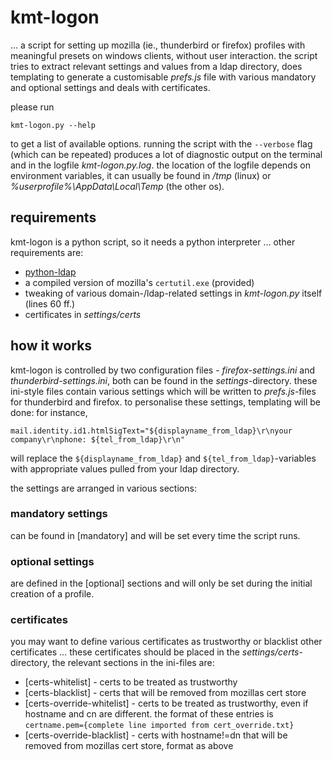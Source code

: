 # kmt-logon
… a script for setting up mozilla (ie., thunderbird or firefox) profiles with meaningful presets on windows clients, without user interaction. the script tries to extract relevant settings and values from a ldap directory, does templating to generate a customisable *prefs.js* file with various mandatory and optional settings and deals with certificates.

please run
```
kmt-logon.py --help
```
to get a list of available options. running the script with the `--verbose` flag (which can be repeated) produces a lot of diagnostic output on the terminal and in the logfile *kmt-logon.py.log*. the location of the logfile depends on environment variables, it can usually be found in */tmp* (linux) or *%userprofile%\AppData\Local\Temp* (the other os).

## requirements
kmt-logon is a python script, so it needs a python interpreter … other requirements are:
* [python-ldap](https://pypi.python.org/pypi/python-ldap)
* a compiled version of mozilla's `certutil.exe` (provided)
* tweaking of various domain-/ldap-related settings in *kmt-logon.py* itself (lines 60 ff.)
* certificates in *settings/certs*

## how it works
kmt-logon is controlled by two configuration files - *firefox-settings.ini* and *thunderbird-settings.ini*, both can be found in the *settings*-directory. these ini-style files contain various settings which will be written to *prefs.js*-files for thunderbird and firefox. to personalise these settings, templating will be done: for instance,
```
mail.identity.id1.htmlSigText="${displayname_from_ldap}\r\nyour company\r\nphone: ${tel_from_ldap}\r\n"
```
will replace the `${displayname_from_ldap}` and `${tel_from_ldap}`-variables with appropriate values pulled from your ldap directory.

the settings are arranged in various sections:
### mandatory settings
can be found in [mandatory] and will be set every time the script runs.
### optional settings
are defined in the [optional] sections and will only be set during the initial creation of a profile.
### certificates
you may want to define various certificates as trustworthy or blacklist other certificates … these certificates should be placed in the *settings/certs*-directory, the relevant sections in the ini-files are:
* [certs-whitelist] - certs to be treated as trustworthy
* [certs-blacklist] - certs that will be removed from mozillas cert store
* [certs-override-whitelist] - certs to be treated as trustworthy, even if hostname and cn are different. the format of these entries is `certname.pem={complete line imported from cert_override.txt}`
* [certs-override-blacklist] - certs with hostname!=dn that will be removed from mozillas cert store, format as above
